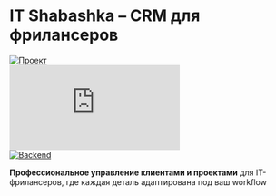 
# IT Shabashka – CRM для фрилансеров 

[![Проект](https://img.shields.io/badge/ПРОЕКТ-РАБОЧИЙ-009688?style=for-the-badge&logo=reg.ru)](https://itshabashka.ru)   
[![Stack](https://img.shields.io/badge/Nuxt_3-реализация-00C58E?logo=nuxt.js)](https://nuxt.com)  
[![Backend](https://img.shields.io/badge/Appwrite_Cloud-инфраструктура-F02E65?logo=appwrite)](https://appwrite.io)  

**Профессиональное управление клиентами и проектами** для IT-фрилансеров, где каждая деталь адаптирована под ваш workflow
